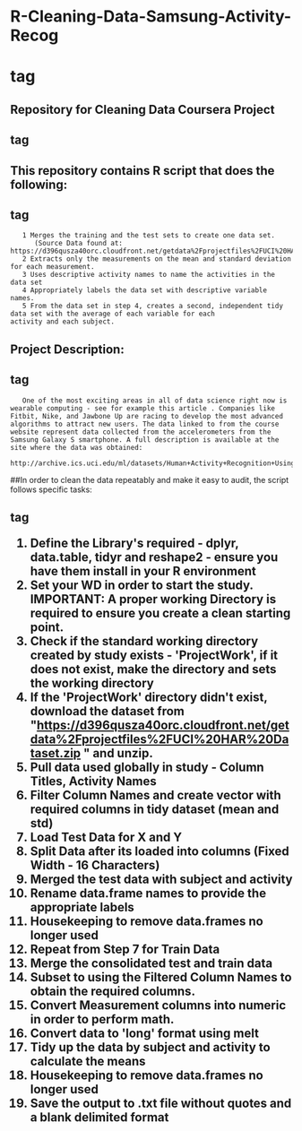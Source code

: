 # R-Cleaning-Data-Samsung-Activity-Recog <h1> tag
##  Repository for Cleaning Data Coursera Project  <h2> tag

## This repository contains R script that does the following: <h2> tag
       1 Merges the training and the test sets to create one data set.
          (Source Data found at: https://d396qusza40orc.cloudfront.net/getdata%2Fprojectfiles%2FUCI%20HAR%20Dataset.zip 
       2 Extracts only the measurements on the mean and standard deviation for each measurement. 
       3 Uses descriptive activity names to name the activities in the data set
       4 Appropriately labels the data set with descriptive variable names. 
       5 From the data set in step 4, creates a second, independent tidy data set with the average of each variable for each               activity and each subject.
       
## Project Description: <h2> tag
       One of the most exciting areas in all of data science right now is wearable computing - see for example this article . Companies like Fitbit, Nike, and Jawbone Up are racing to develop the most advanced algorithms to attract new users. The data linked to from the course website represent data collected from the accelerometers from the Samsung Galaxy S smartphone. A full description is available at the site where the data was obtained: 

    http://archive.ics.uci.edu/ml/datasets/Human+Activity+Recognition+Using+Smartphones 


##In order to clean the data repeatably and make it easy to audit, the script follows specific tasks: <h2> tag

1. Define the Library's required - dplyr, data.table, tidyr and reshape2 - ensure you have them install in your R environment
2. Set your WD in order to start the study.  IMPORTANT: A proper working Directory is required to ensure you create a clean starting point.
3. Check if the standard working directory created by study exists - 'ProjectWork', if it does not exist, make the directory and sets the working directory
4. If the 'ProjectWork' directory didn't exist, download the dataset from 
"https://d396qusza40orc.cloudfront.net/getdata%2Fprojectfiles%2FUCI%20HAR%20Dataset.zip " and unzip.
5. Pull data used globally in study - Column Titles, Activity Names
6. Filter Column Names and create vector with required columns in tidy dataset (mean and std)
7. Load Test Data for X and Y
8. Split Data after its loaded into columns (Fixed Width - 16 Characters)
9. Merged the test data with subject and activity
10. Rename data.frame names to provide the appropriate labels
11. Housekeeping to remove data.frames no longer used
12. Repeat from Step 7 for Train Data
13. Merge the consolidated test and train data
14. Subset to using the Filtered Column Names to obtain the required columns.
15. Convert Measurement columns into numeric in order to perform math.
16. Convert data to 'long' format using melt
17. Tidy up the data by subject and activity to calculate the means
18. Housekeeping to remove data.frames no longer used
18. Save the output to .txt file without quotes and a blank delimited format